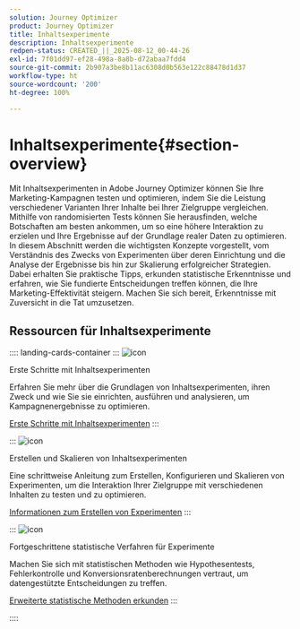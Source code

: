 ```yaml
---
solution: Journey Optimizer
product: Journey Optimizer
title: Inhaltsexperimente
description: Inhaltsexperimente
redpen-status: CREATED_||_2025-08-12_00-44-26
exl-id: 7f01dd97-ef28-498a-8a8b-d72abaa7fdd4
source-git-commit: 2b907a3be8b11ac6308d0b563e122c88478d1d37
workflow-type: ht
source-wordcount: '200'
ht-degree: 100%

---
```


# Inhaltsexperimente{#section-overview}

Mit Inhaltsexperimenten in Adobe Journey Optimizer können Sie Ihre Marketing-Kampagnen testen und optimieren, indem Sie die Leistung verschiedener Varianten Ihrer Inhalte bei Ihrer Zielgruppe vergleichen. Mithilfe von randomisierten Tests können Sie herausfinden, welche Botschaften am besten ankommen, um so eine höhere Interaktion zu erzielen und Ihre Ergebnisse auf der Grundlage realer Daten zu optimieren. In diesem Abschnitt werden die wichtigsten Konzepte vorgestellt, vom Verständnis des Zwecks von Experimenten über deren Einrichtung und die Analyse der Ergebnisse bis hin zur Skalierung erfolgreicher Strategien. Dabei erhalten Sie praktische Tipps, erkunden statistische Erkenntnisse und erfahren, wie Sie fundierte Entscheidungen treffen können, die Ihre Marketing-Effektivität steigern. Machen Sie sich bereit, Erkenntnisse mit Zuversicht in die Tat umzusetzen.

## Ressourcen für Inhaltsexperimente

:::: landing-cards-container
:::
![icon](https://cdn.experienceleague.adobe.com/icons/circle-play.svg)

Erste Schritte mit Inhaltsexperimenten

Erfahren Sie mehr über die Grundlagen von Inhaltsexperimenten, ihren Zweck und wie Sie sie einrichten, ausführen und analysieren, um Kampagnenergebnisse zu optimieren.

[Erste Schritte mit Inhaltsexperimenten](../using/content-management/get-started-experiment.md)
:::

:::
![icon](https://cdn.experienceleague.adobe.com/icons/list-check.svg)

Erstellen und Skalieren von Inhaltsexperimenten

Eine schrittweise Anleitung zum Erstellen, Konfigurieren und Skalieren von Experimenten, um die Interaktion Ihrer Zielgruppe mit verschiedenen Inhalten zu testen und zu optimieren.

[Informationen zum Erstellen von Experimenten](../using/content-management/content-experiment.md)
:::

:::
![icon](https://cdn.experienceleague.adobe.com/icons/chart-line.svg)

Fortgeschrittene statistische Verfahren für Experimente

Machen Sie sich mit statistischen Methoden wie Hypothesentests, Fehlerkontrolle und Konversionsratenberechnungen vertraut, um datengestützte Entscheidungen zu treffen.

[Erweiterte statistische Methoden erkunden](technotes-landing-page.md)
:::

::::
